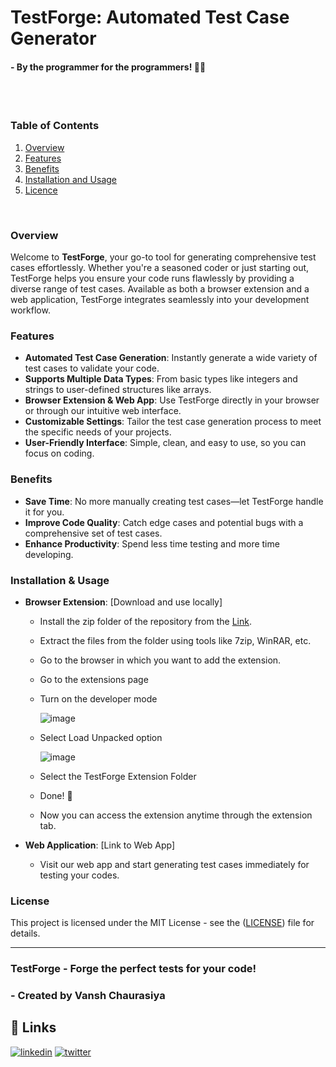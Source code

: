 # TestForge: Automated Test Case Generator
#### - By the programmer for the programmers! 👨‍💻

<br><br>

### Table of Contents
1. [Overview](https://github.com/vansh-codes/TestForge/README.md#overview)
2. [Features](https://github.com/vansh-codes/TestForge/README.md#features)
3. [Benefits](https://github.com/vansh-codes/TestForge/README.md#benefits)
4. [Installation and Usage](https://github.com/vansh-codes/TestForge/README.md#installation--usage)
5. [Licence](https://github.com/vansh-codes/TestForge/README.md#licence)

<br>

### Overview
Welcome to **TestForge**, your go-to tool for generating comprehensive test cases effortlessly. Whether you're a seasoned coder or just starting out, TestForge helps you ensure your code runs flawlessly by providing a diverse range of test cases. Available as both a browser extension and a web application, TestForge integrates seamlessly into your development workflow.

### Features
- **Automated Test Case Generation**: Instantly generate a wide variety of test cases to validate your code.
- **Supports Multiple Data Types**: From basic types like integers and strings to user-defined structures like arrays.
- **Browser Extension & Web App**: Use TestForge directly in your browser or through our intuitive web interface.
- **Customizable Settings**: Tailor the test case generation process to meet the specific needs of your projects.
- **User-Friendly Interface**: Simple, clean, and easy to use, so you can focus on coding.

### Benefits
- **Save Time**: No more manually creating test cases—let TestForge handle it for you.
- **Improve Code Quality**: Catch edge cases and potential bugs with a comprehensive set of test cases.
- **Enhance Productivity**: Spend less time testing and more time developing.

### Installation & Usage
- **Browser Extension**: [Download and use locally]
  - Install the zip folder of the repository from the [Link](https://github.com/vansh-codes/TestForge/archive/refs/heads/main.zip).
  - Extract the files from the folder using tools like 7zip, WinRAR, etc.
  - Go to the browser in which you want to add the extension.
  - Go to the extensions page
  - Turn on the developer mode

     ![image](https://github.com/vansh-codes/TestForge/assets/114163734/c6e1463c-67ec-4064-846f-c71fbad13cc3)
  - Select Load Unpacked option
    
    ![image](https://github.com/vansh-codes/TestForge/assets/114163734/b9b163ee-ce30-4673-9b4a-aeccab4bc61b)
  - Select the TestForge Extension Folder
  - Done! 🥳
  - Now you can access the extension anytime through the extension tab.

- **Web Application**: [Link to Web App]
  - Visit our web app and start generating test cases immediately for testing your codes.


### License
This project is licensed under the MIT License - see the ([LICENSE](https://github.com/vansh-codes/TestForge/blob/70810c5bd688d2f1f2874997e9654a245e036f51/LICENSE)) file for details.

---

### **TestForge** - Forge the perfect tests for your code!

### - Created by **Vansh Chaurasiya** 

## 🔗 Links
[![linkedin](https://img.shields.io/badge/linkedin-0A66C2?style=for-the-badge&logo=linkedin&logoColor=white)](https://www.linkedin.com/in/vanshchaurasiya24)
[![twitter](https://img.shields.io/badge/twitter-1DA1F2?style=for-the-badge&logo=twitter&logoColor=white)](https://www.twitter.com/vanshchaurasiy4)
